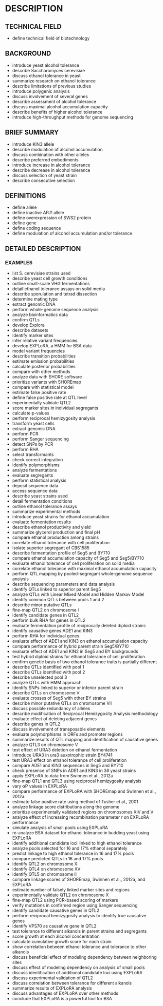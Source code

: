 # DESCRIPTION

## TECHNICAL FIELD

- define technical field of biotechnology

## BACKGROUND

- introduce yeast alcohol tolerance
- describe Saccharomyces cerevisiae
- discuss ethanol tolerance in yeast
- summarize research on ethanol tolerance
- describe limitations of previous studies
- introduce polygenic analysis
- discuss involvement of several genes
- describe assessment of alcohol tolerance
- discuss maximal alcohol accumulation capacity
- describe benefits of higher alcohol tolerance
- introduce high-throughput methods for genome sequencing

## BRIEF SUMMARY

- introduce KIN3 allele
- describe modulation of alcohol accumulation
- discuss combination with other alleles
- describe preferred embodiments
- introduce increase in alcohol tolerance
- describe decrease in alcohol tolerance
- discuss selection of yeast strain
- describe consecutive selection

## DEFINITIONS

- define allele
- define inactive APJ1 allele
- define overexpression of SWS2 protein
- define gene
- define coding sequence
- define modulation of alcohol accumulation and/or tolerance

## DETAILED DESCRIPTION

### EXAMPLES

- list S. cerevisiae strains used
- describe yeast cell growth conditions
- outline small-scale VHG fermentations
- detail ethanol tolerance assays on solid media
- describe sporulation and tetrad dissection
- determine mating type
- extract genomic DNA
- perform whole-genome sequence analysis
- analyze bioinformatics data
- confirm QTLs
- develop Explora
- describe datasets
- identify marker sites
- infer relative variant frequencies
- develop EXPLoRA, a HMM for BSA data
- model variant frequencies
- describe transition probabilities
- estimate emission probabilities
- calculate posterior probabilities
- compare with other methods
- analyze data with SHORE software
- prioritize variants with SHOREmap
- compare with statistical model
- estimate false positive rate
- define false positive rate at QTL level
- experimentally validate QTL2
- score marker sites in individual segregants
- calculate p-values
- perform reciprocal hemizygosity analysis
- transform yeast cells
- extract genomic DNA
- perform PCR
- perform Sanger sequencing
- detect SNPs by PCR
- perform RHA
- select transformants
- check correct integration
- identify polymorphisms
- analyze fermentations
- evaluate segregants
- perform statistical analysis
- deposit sequence data
- access sequence data
- describe yeast strains used
- detail fermentation conditions
- outline ethanol tolerance assays
- summarize experimental methods
- introduce yeast strains for ethanol accumulation
- evaluate fermentation results
- describe ethanol productivity and yield
- summarize glycerol production and final pH
- compare ethanol production among strains
- correlate ethanol tolerance with cell proliferation
- isolate superior segregant of CBS1585
- describe fermentation profile of Seg5 and BY710
- compare ethanol accumulation capacity of Seg5 and Seg5/BY710
- evaluate ethanol tolerance of cell proliferation on solid media
- correlate ethanol tolerance with maximal ethanol accumulation capacity
- perform QTL mapping by pooled-segregant whole-genome sequence analysis
- describe sequencing parameters and data analysis
- identify QTLs linked to superior parent Seg5
- analyze QTLs with Linear Mixed Model and Hidden Markov Model
- identify common QTLs between pools 1 and 2
- describe minor putative QTLs
- fine-map QTL2 on chromosome I
- identify candidate genes in QTL2
- perform bulk RHA for genes in QTL2
- evaluate fermentation profile of reciprocally deleted diploid strains
- identify causative genes ADE1 and KIN3
- perform RHA for individual genes
- evaluate effect of ADE1 and KIN3 on ethanol accumulation capacity
- compare performance of hybrid parent strain Seg5/BY710
- evaluate effect of ADE1 and KIN3 in Seg5 and BY backgrounds
- test hybrid diploid strains for ethanol tolerance of cell proliferation
- confirm genetic basis of two ethanol tolerance traits is partially different
- describe QTLs identified with pool 1
- describe QTLs identified with pool 2
- describe unselected pool 3
- analyze QTLs with HMM approach
- identify SNPs linked to superior or inferior parent strain
- describe QTLs on chromosome V
- evaluate crosses of Seg5 with other BY strains
- describe minor putative QTLs on chromosome VII
- discuss possible redundancy of alleles
- describe modification of Reciprocal Hemizygosity Analysis methodology
- evaluate effect of deleting adjacent genes
- describe genes in QTL2
- discuss involvement of transposable elements
- evaluate polymorphisms in ORFs and promoter regions
- summarize results of QTL mapping and identification of causative genes
- analyze QTL3 on chromosome V
- test effect of URA3 deletion on ethanol fermentation
- introduce URA3 in ura3 auxotrophic strain BY4741
- test URA3 effect on ethanol tolerance of cell proliferation
- compare ADE1 and KIN3 sequences in Seg5 and BY710
- check presence of SNPs in ADE1 and KIN3 in 36 yeast strains
- apply EXPLoRA to data from Swinnen et al., 2012a
- fine-map QTL1 and QTL3 using reciprocal hemizygosity analysis
- vary αP values in EXPLoRA
- compare performance of EXPLoRA with SHOREmap and Swinnen et al., 2012a
- estimate false positive rate using method of Tusher et al., 2001
- analyze linkage score distributions along the genome
- prioritize experimentally validated regions on chromosomes XIV and V
- analyze effect of increasing recombination parameter r on EXPLoRA performance
- simulate analysis of small pools using EXPLoRA
- re-analyze BSA dataset for ethanol tolerance in budding yeast using EXPLoRA
- identify additional candidate loci linked to high ethanol tolerance
- analyze pools selected for 16 and 17% ethanol separately
- predict linkage to high ethanol tolerance in 16 and 17% pools
- compare predicted QTLs in 16 and 17% pools
- identify QTL2 on chromosome X
- identify QTL4 on chromosome XV
- identify QTL5 on chromosome II
- compare linkage scores of SHOREmap, Swinnen et al., 2012a, and EXPLoRA
- estimate number of falsely linked marker sites and regions
- experimentally validate QTL2 on chromosome X
- fine-map QTL2 using PCR-based scoring of markers
- verify mutations in confirmed region using Sanger sequencing
- identify candidate causative genes in QTL2
- perform reciprocal hemizygosity analysis to identify true causative genes
- identify VPS70 as causative gene in QTL2
- test tolerance to different alkanols in parent strains and segregants
- score growth at each alcohol concentration
- calculate cumulative growth score for each strain
- show correlation between ethanol tolerance and tolerance to other alkanols
- discuss beneficial effect of modeling dependency between neighboring sites
- discuss effect of modeling dependency on analysis of small pools
- discuss identification of additional candidate loci using EXPLoRA
- discuss experimental validation of QTL2
- discuss correlation between tolerance for different alkanols
- summarize results of EXPLoRA analysis
- discuss advantages of EXPLoRA over other methods
- conclude that EXPLoRA is a powerful tool for BSA


